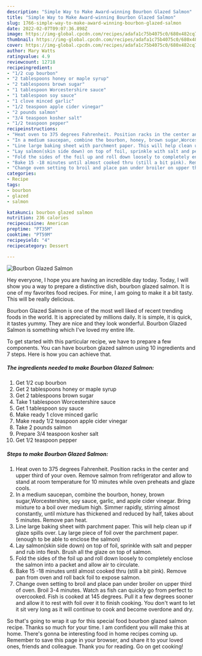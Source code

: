 ```yaml
---
description: "Simple Way to Make Award-winning Bourbon Glazed Salmon"
title: "Simple Way to Make Award-winning Bourbon Glazed Salmon"
slug: 1766-simple-way-to-make-award-winning-bourbon-glazed-salmon
date: 2022-02-07T09:07:36.898Z
image: https://img-global.cpcdn.com/recipes/adafa1c75b4075c0/680x482cq70/bourbon-glazed-salmon-recipe-main-photo.jpg
thumbnail: https://img-global.cpcdn.com/recipes/adafa1c75b4075c0/680x482cq70/bourbon-glazed-salmon-recipe-main-photo.jpg
cover: https://img-global.cpcdn.com/recipes/adafa1c75b4075c0/680x482cq70/bourbon-glazed-salmon-recipe-main-photo.jpg
author: Mary Watts
ratingvalue: 4.9
reviewcount: 12718
recipeingredient:
- "1/2 cup bourbon"
- "2 tablespoons honey or maple syrup"
- "2 tablespoons brown sugar"
- "1 tablespoon Worcestershire sauce"
- "1 tablespoon soy sauce"
- "1 clove minced garlic"
- "1/2 teaspoon apple cider vinegar"
- "2 pounds salmon"
- "3/4 teaspoon kosher salt"
- "1/2 teaspoon pepper"
recipeinstructions:
- "Heat oven to 375 degrees Fahrenheit. Position racks in the center and upper third of your oven. Remove salmon from refrigerator and allow to stand at room temperature for 10 minutes while oven preheats and glaze cools."
- "In a medium saucepan, combine the bourbon, honey, brown sugar,Worcestershire, soy sauce, garlic, and apple cider vinegar. Bring mixture to a boil over medium high. Simmer rapidly, stirring almost constantly, until mixture has thickened and reduced by half, takes about 5 minutes. Remove pan heat."
- "Line large baking sheet with parchment paper. This will help clean up if glaze spills over. Lay large piece of foil over the parchment paper.(enough to be able to enclose the salmon)"
- "Lay salmon(skin side down) on top of foil, sprinkle with salt and pepper and rub into flesh. Brush all the glaze on top of salmon."
- "Fold the sides of the foil up and roll down loosely to completely enclose the salmon into a packet and allow air to circulate."
- "Bake 15 -18 minutes until almost cooked thru (still a bit pink). Remove pan from oven and roll back foil to expose salmon."
- "Change oven setting to broil and place pan under broiler on upper third of oven. Broil 3-4 minutes. Watch as fish can quickly go from perfect to overcooked. Fish is cooked at 145 degrees. Pull it a few degrees sooner and allow it to rest with foil over it to finish cooking. You don't want to let it sit very long as it will continue to cook and become overdone and dry."
categories:
- Recipe
tags:
- bourbon
- glazed
- salmon

katakunci: bourbon glazed salmon 
nutrition: 236 calories
recipecuisine: American
preptime: "PT35M"
cooktime: "PT59M"
recipeyield: "4"
recipecategory: Dessert

---
```



![Bourbon Glazed Salmon](https://img-global.cpcdn.com/recipes/adafa1c75b4075c0/680x482cq70/bourbon-glazed-salmon-recipe-main-photo.jpg)

Hey everyone, I hope you are having an incredible day today. Today, I will show you a way to prepare a distinctive dish, bourbon glazed salmon. It is one of my favorites food recipes. For mine, I am going to make it a bit tasty. This will be really delicious.

Bourbon Glazed Salmon is one of the most well liked of recent trending foods in the world. It is appreciated by millions daily. It is simple, it is quick, it tastes yummy. They are nice and they look wonderful. Bourbon Glazed Salmon is something which I've loved my entire life.




To get started with this particular recipe, we have to prepare a few components. You can have bourbon glazed salmon using 10 ingredients and 7 steps. Here is how you can achieve that.

<!--inarticleads1-->

##### The ingredients needed to make Bourbon Glazed Salmon:

1. Get 1/2 cup bourbon
1. Get 2 tablespoons honey or maple syrup
1. Get 2 tablespoons brown sugar
1. Take 1 tablespoon Worcestershire sauce
1. Get 1 tablespoon soy sauce
1. Make ready 1 clove minced garlic
1. Make ready 1/2 teaspoon apple cider vinegar
1. Take 2 pounds salmon
1. Prepare 3/4 teaspoon kosher salt
1. Get 1/2 teaspoon pepper




<!--inarticleads2-->

##### Steps to make Bourbon Glazed Salmon:

1. Heat oven to 375 degrees Fahrenheit. Position racks in the center and upper third of your oven. Remove salmon from refrigerator and allow to stand at room temperature for 10 minutes while oven preheats and glaze cools.
1. In a medium saucepan, combine the bourbon, honey, brown sugar,Worcestershire, soy sauce, garlic, and apple cider vinegar. Bring mixture to a boil over medium high. Simmer rapidly, stirring almost constantly, until mixture has thickened and reduced by half, takes about 5 minutes. Remove pan heat.
1. Line large baking sheet with parchment paper. This will help clean up if glaze spills over. Lay large piece of foil over the parchment paper.(enough to be able to enclose the salmon)
1. Lay salmon(skin side down) on top of foil, sprinkle with salt and pepper and rub into flesh. Brush all the glaze on top of salmon.
1. Fold the sides of the foil up and roll down loosely to completely enclose the salmon into a packet and allow air to circulate.
1. Bake 15 -18 minutes until almost cooked thru (still a bit pink). Remove pan from oven and roll back foil to expose salmon.
1. Change oven setting to broil and place pan under broiler on upper third of oven. Broil 3-4 minutes. Watch as fish can quickly go from perfect to overcooked. Fish is cooked at 145 degrees. Pull it a few degrees sooner and allow it to rest with foil over it to finish cooking. You don't want to let it sit very long as it will continue to cook and become overdone and dry.




So that's going to wrap it up for this special food bourbon glazed salmon recipe. Thanks so much for your time. I am confident you will make this at home. There's gonna be interesting food in home recipes coming up. Remember to save this page in your browser, and share it to your loved ones, friends and colleague. Thank you for reading. Go on get cooking!
